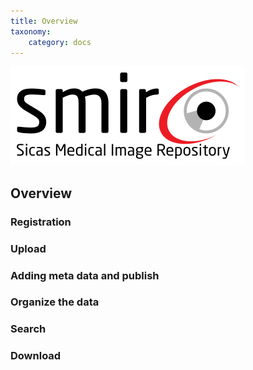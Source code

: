 ```yaml
---
title: Overview
taxonomy:
    category: docs
---
```


 ![smir logo](https://github.com/SICASFoundation/smir-documenation/raw/master/assets/smir-logo-90dpi.png)



## Overview

### Registration

### Upload

### Adding meta data and publish

### Organize the data

### Search

### Download

## #